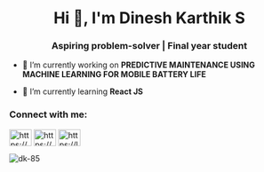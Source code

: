 <h1 align="center">Hi 👋, I'm Dinesh Karthik S</h1>
<h3 align="center">Aspiring problem-solver | Final year student</h3>

- 🔭 I’m currently working on **PREDICTIVE MAINTENANCE USING MACHINE LEARNING FOR MOBILE BATTERY LIFE**

- 🌱 I’m currently learning **React JS**

<h3 align="left">Connect with me:</h3>
<p align="left">
<a href="https://linkedin.com/in/https://www.linkedin.com/in/dinesh-karthik-s-776aa2281/" target="blank"><img align="center" src="https://raw.githubusercontent.com/rahuldkjain/github-profile-readme-generator/master/src/images/icons/Social/linked-in-alt.svg" alt="https://www.linkedin.com/in/dinesh-karthik-s-776aa2281/" height="30" width="40" /></a>
<a href="https://www.hackerrank.com/https://www.hackerrank.com/profile/dineshkarthik_s1" target="blank"><img align="center" src="https://raw.githubusercontent.com/rahuldkjain/github-profile-readme-generator/master/src/images/icons/Social/hackerrank.svg" alt="https://www.hackerrank.com/profile/dineshkarthik_s1" height="30" width="40" /></a>
<a href="https://www.leetcode.com/https://leetcode.com/u/dk_164/" target="blank"><img align="center" src="https://raw.githubusercontent.com/rahuldkjain/github-profile-readme-generator/master/src/images/icons/Social/leet-code.svg" alt="https://leetcode.com/u/dk_164/" height="30" width="40" /></a>
</p>
<p><img align="center" src="https://github-readme-stats.vercel.app/api/top-langs?username=dk-85&show_icons=true&locale=en&layout=compact" alt="dk-85" /></p>
